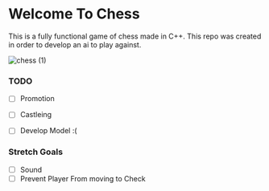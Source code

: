 # Welcome To Chess
This is a fully functional game of chess made in C++. 
This repo was created in order to develop an ai to play against.

![chess (1)](https://github.com/user-attachments/assets/f9365778-3aeb-4bc6-a3bc-dd093b9e8c62)

### TODO
- [ ] Promotion
- [ ] Castleing 
- [ ] Develop Model :( 


### Stretch Goals
- [ ] Sound 
- [ ] Prevent Player From moving to Check
